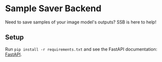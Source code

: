 # Sample Saver Backend

Need to save samples of your image model's outputs? SSB is here to help!

## Setup

Run `pip install -r requirements.txt` and see the FastAPI documentation: [FastAPI](https://fastapi.tiangolo.com/tutorial/).
